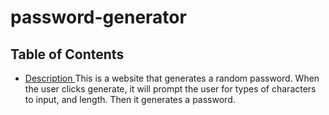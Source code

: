 # password-generator
  ## Table of Contents
  * [ Description ](#description)
   This is a website that generates a random password. When the user clicks generate, it will prompt the user for types of characters to input, and length. Then it generates a password.  

